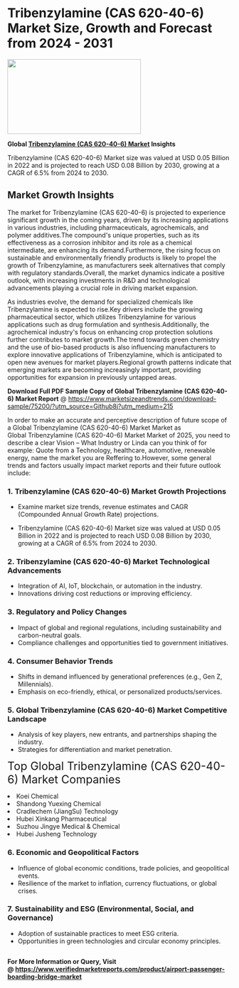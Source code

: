 <H1>Tribenzylamine (CAS 620-40-6) Market Size, Growth and Forecast from 2024 - 2031</H1><img class="aligncenter size-medium wp-image-584254" src="https://thirdeyenews.in/wp-content/uploads/2024/09/Global-Market-Research-300x168.jpeg" alt="" width="300" height="168" /><p><strong>Global&nbsp;<a href="https://www.marketsizeandtrends.com/download-sample/75200/?utm_source=Github8j?utm_medium=215">Tribenzylamine (CAS 620-40-6) Market</a> Insights</strong></p><p>Tribenzylamine (CAS 620-40-6) Market size was valued at USD 0.05 Billion in 2022 and is projected to reach USD 0.08 Billion by 2030, growing at a CAGR of 6.5% from 2024 to 2030.</p><p><h2>Market Growth Insights</h2> <p>The market for Tribenzylamine (CAS 620-40-6) is projected to experience significant growth in the coming years, driven by its increasing applications in various industries, including pharmaceuticals, agrochemicals, and polymer additives.The compound's unique properties, such as its effectiveness as a corrosion inhibitor and its role as a chemical intermediate, are enhancing its demand.Furthermore, the rising focus on sustainable and environmentally friendly products is likely to propel the growth of Tribenzylamine, as manufacturers seek alternatives that comply with regulatory standards.Overall, the market dynamics indicate a positive outlook, with increasing investments in R&D and technological advancements playing a crucial role in driving market expansion.</p> <p>As industries evolve, the demand for specialized chemicals like Tribenzylamine is expected to rise.Key drivers include the growing pharmaceutical sector, which utilizes Tribenzylamine for various applications such as drug formulation and synthesis.Additionally, the agrochemical industry's focus on enhancing crop protection solutions further contributes to market growth.The trend towards green chemistry and the use of bio-based products is also influencing manufacturers to explore innovative applications of Tribenzylamine, which is anticipated to open new avenues for market players.Regional growth patterns indicate that emerging markets are becoming increasingly important, providing opportunities for expansion in previously untapped areas.</p> <p><span class=""><strong>Download Full PDF Sample Copy of Global Tribenzylamine (CAS 620-40-6) Market Report</strong> @ <a href="https://www.marketsizeandtrends.com/download-sample/75200/?utm_source=Github8j?utm_medium=215" target="_blank">https://www.marketsizeandtrends.com/download-sample/75200/?utm_source=Github8j?utm_medium=215</a></span></p><p>In order to make an accurate and perceptive description of future scope of a Global&nbsp;Tribenzylamine (CAS 620-40-6) Market Market as Global&nbsp;Tribenzylamine (CAS 620-40-6) Market Market of 2025, you need to describe a clear Vision &ndash; What Industry or Linda can you think of for example: Quote from a Technology, healthcare, automotive, renewable energy, name the market you are Reffering to.However, some general trends and factors usually impact market reports and their future outlook include:</p><h3>1.&nbsp;<strong>Tribenzylamine (CAS 620-40-6) Market Growth Projections</strong></h3><ul><li>Examine market size trends, revenue estimates and CAGR (Compounded Annual Growth Rate) projections.</li><li><p>Tribenzylamine (CAS 620-40-6) Market size was valued at USD 0.05 Billion in 2022 and is projected to reach USD 0.08 Billion by 2030, growing at a CAGR of 6.5% from 2024 to 2030.</p></li></ul><h3>2.&nbsp;<strong>Tribenzylamine (CAS 620-40-6) Market Technological Advancements</strong></h3><ul><li>Integration of AI, IoT, blockchain, or automation in the industry.</li><li>Innovations driving cost reductions or improving efficiency.</li></ul><h3>3.&nbsp;<strong>Regulatory and Policy Changes</strong></h3><ul><li>Impact of global and regional regulations, including sustainability and carbon-neutral goals.</li><li>Compliance challenges and opportunities tied to government initiatives.</li></ul><h3>4.&nbsp;<strong>Consumer Behavior Trends</strong></h3><ul><li>Shifts in demand influenced by generational preferences (e.g., Gen Z, Millennials).</li><li>Emphasis on eco-friendly, ethical, or personalized products/services.</li></ul><h3>5.&nbsp;<strong>Global Tribenzylamine (CAS 620-40-6) Market Competitive Landscape</strong></h3><ul><li>Analysis of key players, new entrants, and partnerships shaping the industry.</li><li>Strategies for differentiation and market penetration.</li></ul><p data-pm-slice="1 1 []"><span style="color: inherit; font-family: inherit; font-size: 25px;">Top Global Tribenzylamine (CAS 620-40-6) Market Companies</span></p><div class="" data-test-id=""><p><li>Koei Chemical</li><li> Shandong Yuexing Chemical</li><li> Cradlechem (JiangSu) Technology</li><li> Hubei Xinkang Pharmaceutical</li><li> Suzhou Jingye Medical & Chemical</li><li> Hubei Jusheng Technology</li></p></div><h3>6.&nbsp;<strong>Economic and Geopolitical Factors</strong></h3><ul><li>Influence of global economic conditions, trade policies, and geopolitical events.</li><li>Resilience of the market to inflation, currency fluctuations, or global crises.</li></ul><h3>7.&nbsp;<strong>Sustainability and ESG (Environmental, Social, and Governance)</strong></h3><ul><li>Adoption of sustainable practices to meet ESG criteria.</li><li>Opportunities in green technologies and circular economy principles.</li></ul><h2><strong style="font-size: 14px;">For More Information or Query, Visit @&nbsp;</strong><a style="background-color: #ffffff; font-size: 14px;" href="https://www.marketsizeandtrends.com/report/tribenzylamine-cas-620-40-6-market/" target="_blank">https://www.verifiedmarketreports.com/product/airport-passenger-boarding-bridge-market</a></h2>